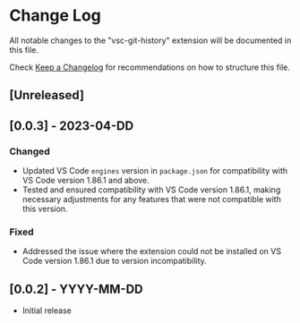 # Change Log

All notable changes to the "vsc-git-history" extension will be documented in this file.

Check [Keep a Changelog](http://keepachangelog.com/) for recommendations on how to structure this file.

## [Unreleased]

## [0.0.3] - 2023-04-DD
### Changed
- Updated VS Code `engines` version in `package.json` for compatibility with VS Code version 1.86.1 and above.
- Tested and ensured compatibility with VS Code version 1.86.1, making necessary adjustments for any features that were not compatible with this version.

### Fixed
- Addressed the issue where the extension could not be installed on VS Code version 1.86.1 due to version incompatibility.

## [0.0.2] - YYYY-MM-DD
- Initial release